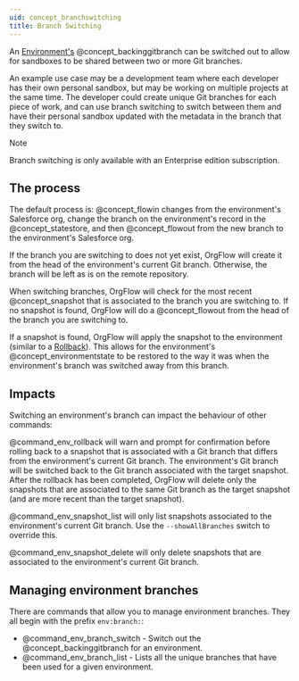 ```yaml
---
uid: concept_branchswitching
title: Branch Switching
---
```


An [Environment's](xref:concept_environment) @concept_backinggitbranch can be switched out to allow for sandboxes to be shared between two or more Git branches. 

An example use case may be a development team where each developer has their own personal sandbox, but may be working on multiple projects at the same time. The developer could create unique Git branches for each piece of work, and can use branch switching to switch between them and have their personal sandbox updated with the metadata in the branch that they switch to.

> [!NOTE]
> Branch switching is only available with an Enterprise edition subscription.

## The process

The default process is: @concept_flowin changes from the environment's Salesforce org, change the branch on the environment's record in the @concept_statestore, and then @concept_flowout from the new branch to the environment's Salesforce org. 

If the branch you are switching to does not yet exist, OrgFlow will create it from the head of the environment's current Git branch. Otherwise, the branch will be left as is on the remote repository.

When switching branches, OrgFlow will check for the most recent @concept_snapshot that is associated to the branch you are switching to. If no snapshot is found, OrgFlow will do a @concept_flowout from the head of the branch you are switching to. 

If a snapshot is found, OrgFlow will apply the snapshot to the environment (similar to a [Rollback](xref:concept_rollback)). This allows for the environment's @concept_environmentstate to be restored to the way it was when the environment's branch was switched away from this branch.

## Impacts

Switching an environment's branch can impact the behaviour of other commands:

@command_env_rollback will warn and prompt for confirmation before rolling back to a snapshot that is associated with a Git branch that differs from the environment's current Git branch. The environment's Git branch will be switched back to the Git branch associated with the target snapshot. After the rollback has been completed, OrgFlow will delete only the snapshots that are associated to the same Git branch as the target snapshot (and are more recent than the target snapshot).

@command_env_snapshot_list will only list snapshots associated to the environment's current Git branch. Use the `--showAllBranches` switch to override this.

@command_env_snapshot_delete will only delete snapshots that are associated to the environment's current Git branch.

## Managing environment branches

There are commands that allow you to manage environment branches. They all begin with the prefix `env:branch:`:

- @command_env_branch_switch - Switch out the @concept_backinggitbranch for an environment.
- @command_env_branch_list - Lists all the unique branches that have been used for a given environment.
